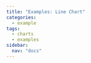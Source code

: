 ```yaml
---
title: "Examples: Line Chart"
categories:
  - example
tags:
  - charts
  - examples
sidebar:
  nav: "docs"
---
```

<style src="{{ site.url }}/assets/css/chart-examples.css"></style>


<div id="observablehq-51a86210">
  <div class="observablehq-line_chart"></div>
</div>
<script type="module">
  import {Runtime, Inspector} from "https://cdn.jsdelivr.net/npm/@observablehq/runtime@4/dist/runtime.js";
  import define from "https://api.observablehq.com/@chekos/alluma-data-visualization-style-guide-chart-examples.js?v=3";
  (new Runtime).module(define, name => {
    if (name === "line_chart") return Inspector.into("#observablehq-51a86210 .observablehq-line_chart")();
  });
</script>